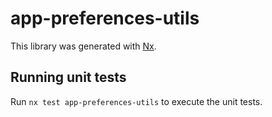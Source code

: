 # app-preferences-utils

This library was generated with [Nx](https://nx.dev).

## Running unit tests

Run `nx test app-preferences-utils` to execute the unit tests.
